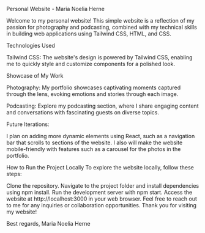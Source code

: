 Personal Website - Maria Noelia Herne

Welcome to my personal website! This simple website is a reflection of my passion for photography and podcasting, combined with my technical skills in building web applications using Tailwind CSS, HTML, and CSS.

Technologies Used

Tailwind CSS: The website's design is powered by Tailwind CSS, enabling me to quickly style and customize components for a polished look.

Showcase of My Work

Photography: My portfolio showcases captivating moments captured through the lens, evoking emotions and stories through each image.

Podcasting: Explore my podcasting section, where I share engaging content and conversations with fascinating guests on diverse topics.

Future Iterations:

I plan on adding more dynamic elements using React, such as a navigation bar that scrolls to sections of the website. I also will make the website mobile-friendly with features such as a carousel for the photos in the portfolio.

How to Run the Project Locally
To explore the website locally, follow these steps:

Clone the repository.
Navigate to the project folder and install dependencies using npm install.
Run the development server with npm start.
Access the website at http://localhost:3000 in your web browser.
Feel free to reach out to me for any inquiries or collaboration opportunities. Thank you for visiting my website!

Best regards,
Maria Noelia Herne